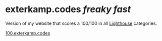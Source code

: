 # exterkamp.codes _freaky fast_

Version of my website that scores a 100/100 in all [Lighthouse](https://github.com/GoogleChrome/lighthouse) categories.

[100.exterkamp.codes](http://100.exterkamp.codes)
